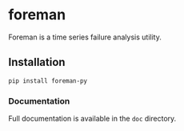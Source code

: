 # foreman

Foreman is a time series failure analysis utility.

## Installation

```
pip install foreman-py
```

### Documentation

Full documentation is available in the `doc` directory.
